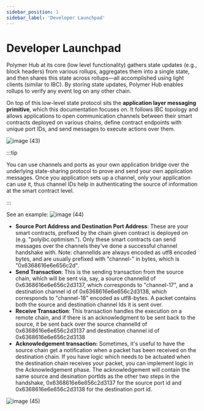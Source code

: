 ```yaml
---
sidebar_position: 1
sidebar_label: 'Developer Launchpad'
---
```


# Developer Launchpad

Polymer Hub at its core (low level functionality) gathers state updates (e.g., block headers) from various rollups, aggregates them into a single state, and then shares this state across rollups—all accomplished using light clients (similar to IBC). By storing state updates, Polymer Hub enables rollups to verify any event log on any other chain.

On top of this low-level state protocol sits the **application layer messaging primitive**, which this documentation focuses on. It follows IBC topology and allows applications to open communication channels between their smart contracts deployed on various chains, define contract endpoints with unique port IDs, and send messages to execute actions over them.

![image (43)](https://github.com/user-attachments/assets/6aeeb0dc-c1b9-4c1e-94bb-ef8975bdd8e4)

:::tip

You can use channels and ports as your own application bridge over the underlying state-sharing protocol to prove and send your own application messages. Once you application sets up a channel, only your application can use it, thus channel IDs help in authenticating the source of information at the smart contract level. 

:::

See an example:
![image (44)](https://github.com/user-attachments/assets/17c2089c-c558-4384-8f87-44352945e597)

- **Source Port Address and Destination Port Address**: These are your smart contracts, prefixed by the chain given contract is deployed on (e.g. "polyibc.optimism."). Only these smart contracts can send messages over the channels they've done a successful channel handshake with.  Note: channelIds are always encoded as utf8 encoded bytes, and are usually prefixed with "channel-" in bytes, which is  "0x6368616e6e656c2d".
- **Send Transaction**: This is the sending transaction from the source chain, which will be sent via, say, a source channelId of 0x6368616e6e656c2d3137, which corresponds to "channel-17", and a destination channel id of 0x6368616e6e656c2d3138, which corresponds to "channel-18" encoded as utf8-bytes. A packet contains both the source and destination channel Ids it is sent over.
- **Receive Transaction**: This transaction handles the execution on a remote chain, and if there is an acknowledgment to be sent back to the source, it be sent back over the source channelId of 0x6368616e6e656c2d3137 and destination channel id of 0x6368616e6e656c2d3138
- **Acknowledgement transaction:** Sometimes, it's useful to have the source chain get a notification when a packet has been received on the destination chain. If you have logic which needs to be actuated when the destination chain receives your packet, you can implement logic in the Acknowledgement phase. The acknowledgement will contain the same source and desination portIds as the other two steps in the handshake, 0x6368616e6e656c2d3137 for the source port id and 0x6368616e6e656c2d3138 for the destination port id.

![image (45)](https://github.com/user-attachments/assets/fea24a1f-b782-4867-9a30-392763b85df8)
